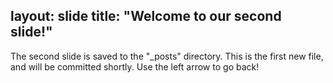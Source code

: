 layout: slide
title: "Welcome to our second slide!"
---
The second slide is saved to the "_posts" directory. This is the first new file, and will be committed shortly. 
Use the left arrow to go back!
